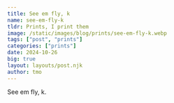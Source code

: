 ```yaml
---
title: See em fly, k
name: see-em-fly-k
tldr: Prints, I print them
image: /static/images/blog/prints/see-em-fly-k.webp
tags: ["post", "prints"]
categories: ["prints"]
date: 2024-10-26
big: true
layout: layouts/post.njk
author: tmo
---
```


See em fly, k.
